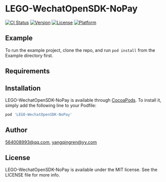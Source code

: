 # LEGO-WechatOpenSDK-NoPay

[![CI Status](https://img.shields.io/travis/564008993@qq.com/LEGO-WechatOpenSDK-NoPay.svg?style=flat)](https://travis-ci.org/564008993@qq.com/LEGO-WechatOpenSDK-NoPay)
[![Version](https://img.shields.io/cocoapods/v/LEGO-WechatOpenSDK-NoPay.svg?style=flat)](https://cocoapods.org/pods/LEGO-WechatOpenSDK-NoPay)
[![License](https://img.shields.io/cocoapods/l/LEGO-WechatOpenSDK-NoPay.svg?style=flat)](https://cocoapods.org/pods/LEGO-WechatOpenSDK-NoPay)
[![Platform](https://img.shields.io/cocoapods/p/LEGO-WechatOpenSDK-NoPay.svg?style=flat)](https://cocoapods.org/pods/LEGO-WechatOpenSDK-NoPay)

## Example

To run the example project, clone the repo, and run `pod install` from the Example directory first.

## Requirements

## Installation

LEGO-WechatOpenSDK-NoPay is available through [CocoaPods](https://cocoapods.org). To install
it, simply add the following line to your Podfile:

```ruby
pod 'LEGO-WechatOpenSDK-NoPay'
```

## Author

564008993@qq.com, yangqingren@yy.com

## License

LEGO-WechatOpenSDK-NoPay is available under the MIT license. See the LICENSE file for more info.
